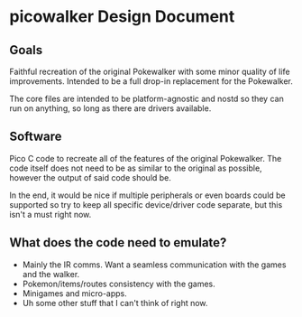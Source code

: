 # picowalker Design Document

## Goals

Faithful recreation of the original Pokewalker with some minor quality of life improvements.
Intended to be a full drop-in replacement for the Pokewalker.

The core files are intended to be platform-agnostic and nostd so they can run on anything, so long as
there are drivers available.

## Software

Pico C code to recreate all of the features of the original Pokewalker.
The code itself does not need to be as similar to the original as possible, however the output of said code should be.

In the end, it would be nice if multiple peripherals or even boards could be supported so try to keep all specific device/driver code separate, but this isn't a must right now.

## What does the code need to emulate?

- Mainly the IR comms. Want a seamless communication with the games and the walker.
- Pokemon/items/routes consistency with the games.
- Minigames and micro-apps.
- Uh some other stuff that I can't think of right now.

